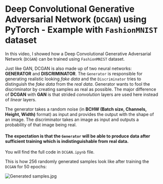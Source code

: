 # Deep Convolutional Generative Adversarial Network (`DCGAN`) using PyTorch - Example with `FashionMNIST` dataset

In this video, I showed how a Deep Convolutional Generative Adversarial Network (`DCGAN`) can be trained using `FashionMNIST` dataset.

Just like GAN, DCGAN is also made up of two neural networks: __GENERATOR__ and __DISCRIMINATOR__. The `Generator` is responsible for generating realistic looking _fake data_ and the `Discriminator` tries to distinguish the _fake data_ from the _real data_. Generator wants to fool the discriminator by creating samples as real as possible. The major difference of __DCGAN__ with __GAN__ is that strided _convolution_ layers are used here instead of _linear_ layers. 

The generator takes a random noise (in __BCHW (Batch size, Channels, Height, Width)__ format) as input and provides the output with the shape of an image. The discriminator takes an image as input and outputs a probability of that image being real.

#### The expectation is that the `Generator` will be able to produce data after sufficient training which is indistinguishable from real data.

You will find the full code in `DCGAN.ipynb` file.

This is how 256 randomly generated samples look like after training the `DCGAN` for 50 epochs:

![Generated samples.jpg](https://github.com/randomaccess2023/MG2023/blob/main/Video%2048/Generated%20samples.jpg "Generated samples from noise")
